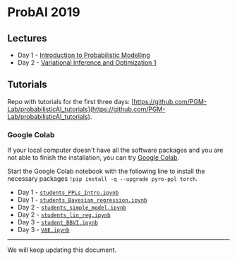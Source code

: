 
# ProbAI 2019

## Lectures

* Day 1 - [Introduction to Probabilistic Modelling](https://github.com/probabilisticai/probai-2019/tree/master/day1/introduction_to_probabilistic_modelling.pdf)
* Day 2 - [Variational Inference and Optimization 1](https://github.com/probabilisticai/probai-2019/tree/master/day2/variational_inference_and_optimization_1.pdf)

## Tutorials

Repo with tutorials for the first three days: [https://github.com/PGM-Lab/probabilisticAI_tutorials](https://github.com/PGM-Lab/probabilisticAI_tutorials).

###  Google Colab

If your local computer doesn't have all the software packages and you are not able to finish the installation, you can try [Google Colab](https://colab.research.google.com/).

Start the Google Colab notebook with the following line to install the necessary packages `!pip install -q --upgrade pyro-ppl torch`.

* Day 1 - [`students_PPLs_Intro.ipynb`](https://colab.research.google.com/drive/1JpAyz_0vAfFA50_ufKsJ4lVUmeOYRfms)
* Day 1 - [`students_Bayesian_regression.ipynb`](https://colab.research.google.com/drive/1CkFBxzP9Y43q6uxI0cLGiRsJ8vuUBfYD)
* Day 2 - [`students_simple_model.ipynb`](https://colab.research.google.com/github/PGM-Lab/probabilisticAI_tutorials/blob/master/Day2/students_simple_model.ipynb#scrollTo=BSb_JL4qXAd-)
* Day 2 - [`students_lin_reg.ipynb`](https://colab.research.google.com/github/PGM-Lab/probabilisticAI_tutorials/blob/master/Day2/students_lin_reg.ipynb)
* Day 3 - [`student_BBVI.ipynb`](https://colab.research.google.com/drive/1RmARkmGOf4S9i1Q3B_6-xShv5Wb0fSnL)
* Day 3 - [`VAE.ipynb`](https://colab.research.google.com/drive/1vp-CfB9jRxWGBrz6TDiFt4Bw9vuei5qA)

---

We will keep updating this document.
